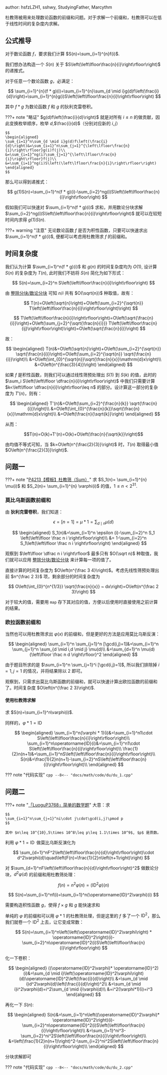 author: hsfzLZH1, sshwy, StudyingFather, Marcythm

杜教筛被用来处理数论函数的前缀和问题。对于求解一个前缀和，杜教筛可以在低于线性时间的复杂度内求解。

## 公式推导

对于数论函数 $f$，要求我们计算 $S(n)=\sum_{i=1}^{n}f(i)$.

我们想办法构造一个 $S(n)$ 关于 $S\left(\left\lfloor\frac{n}{i}\right\rfloor\right)$ 的递推式。

对于任意一个数论函数 $g$，必满足：

$$
\sum_{i=1}^{n}(f * g)(i)=\sum_{i=1}^{n}\sum_{d \mid i}g(d)f\left(\frac{i}{d}\right)=\sum_{i=1}^{n}g(i)S\left(\left\lfloor\frac{n}{i}\right\rfloor\right)
$$

其中 $f*g$ 为数论函数 $f$ 和 $g$ 的狄利克雷卷积。

???+ note "略证"
    $g(d)f\left(\frac{i}{d}\right)$ 就是对所有 $i\leq n$ 的做贡献，因此变换枚举顺序，枚举 $d$,$\frac{i}{d}$（分别对应新的 $i,j$）
    
    $$
    \begin{aligned}
    \sum_{i=1}^n\sum_{d \mid i}g(d)f\left(\frac{i}{d}\right)&=\sum_{i=1}^n\sum_{j=1}^{\left\lfloor\frac{n}{i}\right\rfloor}g(i)f(j)\\
    &=\sum_{i=1}^ng(i)\sum_{j=1}^{\left\lfloor\frac{n}{i}\right\rfloor}f(j)\\
    &=\sum_{i=1}^ng(i)S\left(\left\lfloor\frac{n}{i}\right\rfloor\right)
    \end{aligned}
    $$

那么可以得到递推式：

$$
g(1)S(n)=\sum_{i=1}^n(f * g)(i)-\sum_{i=2}^ng(i)S\left(\left\lfloor\frac{n}{i}\right\rfloor\right)
$$

假如我们可以快速对 $\sum_{i=1}^n(f * g)(i)$ 求和，并用数论分块求解 $\sum_{i=2}^ng(i)S\left(\left\lfloor\frac{n}{i}\right\rfloor\right)$ 就可以在较短时间内求得 $g(1)S(n)$.

???+ warning "注意"
    无论数论函数 $f$ 是否为积性函数，只要可以快速求出 $\sum_{i=1}^n(f * g)(i)$, 便都可以考虑用杜教筛求 $f$ 的前缀和。

## 时间复杂度

我们认为计算 $\sum_{i=1}^n(f * g)(i)$ 和 $g(n)$ 的时间复杂度均为 $O(1)$, 设计算 $S(n)$ 的复杂度为 $T(n)$, 此时我们不妨将 $S(n)$ 简化为如下形式：

$$
S(n)=\sum_{i=2}^n S\left(\left\lfloor\frac{n}{i}\right\rfloor\right)
$$

由 [整除分块/数论分块](./sqrt-decomposition.md) 可知 $n/i$ 共有 $O(\sqrt{n})$ 种取值，故有：

$$
T(n)=O\left(\sqrt{n}\right)+O\left(\sum_{i=2}^{\sqrt{n}} T\left(\left\lfloor\frac{n}{i}\right\rfloor\right)\right)
$$

$$
T\left(\left\lfloor\frac{n}{i}\right\rfloor\right)=O\left(\sqrt{\frac{n}{i}}\right)+O\left(\sum_{j=2}^{\sqrt{\frac{n}{i}}} T\left(\left\lfloor\frac{n}{ij}\right\rfloor\right)\right)=O\left(\sqrt{\frac{n}{i}}\right)
$$

故：

$$
\begin{aligned}
    T(n)&=O\left(\sqrt{n}\right)+O\left(\sum_{i=2}^{\sqrt{n}} \sqrt{\frac{n}{i}}\right)=O\left(\sum_{i=2}^{\sqrt{n}} \sqrt{\frac{n}{i}}\right)\\
    &=O\left(\int_{0}^{\sqrt{n}}\sqrt{\frac{n}{x}}\mathrm{d}x\right)\\
    &=O\left(n^{\frac{3}{4}}\right)
\end{aligned}
$$

如果 $f$ 是积性函数，则我们可以通过线性筛预处理出 $S(1)$ 到 $S(k)$ 的值，此时的 $\sum_i S\left(\left\lfloor \dfrac{n}{i}\right\rfloor\right)$ 中我们只需要计算 $k<\left\lfloor \dfrac{n}{i}\right\rfloor\leq n$ 的部分。设计算这一部分的复杂度为 $T'(n)$，则有：

$$
\begin{aligned}
    T'(n)&=O\left(\sum_{i=2}^{\frac{n}{k}} \sqrt{\frac{n}{i}}\right)\\
    &=O\left(\int_{0}^{\frac{n}{k}}\sqrt{\frac{n}{x}}\mathrm{d}x\right)\\
    &=O\left(\frac{n}{\sqrt{k}}\right)
\end{aligned}
$$

从而：

$$T(n)=O(k)+T'(n)=O(k)+O\left(\frac{n}{\sqrt{k}}\right)$$

由均值不等式可知，当 $k=O\left(n^{\frac{2}{3}}\right)$ 时，$T(n)$ 取得最小值 $O\left(n^{\frac{2}{3}}\right)$.

## 问题一

???+ note "[P4213【模板】杜教筛（Sum）](https://www.luogu.com.cn/problem/P4213)"
    求 $S_1(n)= \sum_{i=1}^{n} \mu(i)$ 和 $S_2(n)= \sum_{i=1}^{n} \varphi(i)$ 的值，$1\leq n<2^{31}$.

### 莫比乌斯函数前缀和

由 **狄利克雷卷积**，我们知道：

$$
\epsilon = [n=1] = \mu * 1 = \sum_{d \mid n} \mu(d)
$$

$$
\begin{aligned}
    S_1(n)&=\sum_{i=1}^n \epsilon (i)-\sum_{i=2}^n S_1
    \left(\left\lfloor \frac n i \right\rfloor\right)\\
    &= 1-\sum_{i=2}^n S_1\left(\left\lfloor \frac n i \right\rfloor\right)
\end{aligned}
$$

观察到 $\left\lfloor \dfrac n i \right\rfloor$ 最多只有 $O(\sqrt n)$ 种取值，我们就可以应用 [整除分块/数论分块](./sqrt-decomposition.md) 来计算每一项的值了。

直接计算的时间复杂度为 $O\left(n^{\frac 3 4}\right)$。考虑先线性筛预处理出前 $n^{\frac 2 3}$ 项，剩余部分的时间复杂度为

$$
O\left(\int_{0}^{n^{1/3}} \sqrt{\frac{n}{x}} ~ dx\right)=O\left(n^{\frac 2 3}\right)
$$

对于较大的值，需要用 `map` 存下其对应的值，方便以后使用时直接使用之前计算的结果。

### 欧拉函数前缀和

当然也可以用杜教筛求出 $\varphi (x)$ 的前缀和，但是更好的方法是应用莫比乌斯反演：

$$
\begin{aligned}
    \sum_{i=1}^n \sum_{j=1}^n [\gcd(i,j)=1]&=\sum_{i=1}^n \sum_{j=1}^n \sum_{d \mid i,d \mid j} \mu(d)\\
    &=\sum_{d=1}^n \mu(d) {\left\lfloor \frac n d \right\rfloor}^2
\end{aligned}
$$


由于题目所求的是 $\sum_{i=1}^n \sum_{j=1}^i [\gcd(i,j)=1]$, 所以我们排除掉 $i=1,j=1$ 的情况，并将结果除以 $2$ 即可。

观察到，只需求出莫比乌斯函数的前缀和，就可以快速计算出欧拉函数的前缀和了。时间复杂度 $O\left(n^{\frac 2 3}\right)$.

#### 使用杜教筛求解

求 $S(n)=\sum_{i=1}^n\varphi(i)$.

同样的，$\varphi * 1=\operatorname{ID}$

$$
\begin{aligned}
\sum_{i=1}^n(\varphi * 1)(i)&=\sum_{i=1}^n1\cdot S\left(\left\lfloor\frac{n}{i}\right\rfloor\right)\\
\sum_{i=1}^n\operatorname{ID}(i)&=\sum_{i=1}^n1\cdot S\left(\left\lfloor\frac{n}{i}\right\rfloor\right)\\
\frac{1}{2}n(n+1)&=\sum_{i=1}^nS\left(\left\lfloor\frac{n}{i}\right\rfloor\right)\\
S(n)&=\frac{1}{2}n(n+1)-\sum_{i=2}^nS\left(\left\lfloor\frac{n}{i}\right\rfloor\right)\\
\end{aligned}
$$

??? note "代码实现"
    ```cpp
    --8<-- "docs/math/code/du/du_1.cpp"
    ```

## 问题二

???+ note "[「LuoguP3768」简单的数学题](https://www.luogu.com.cn/problem/P3768)"
    大意：求
    
    $$
    \sum_{i=1}^n\sum_{j=1}^ni\cdot j\cdot\gcd(i,j)\pmod p
    $$
    
    其中 $n\leq 10^{10},5\times 10^8\leq p\leq 1.1\times 10^9$, $p$ 是质数。

利用 $\varphi * 1=\operatorname{ID}$ 做莫比乌斯反演化为

$$
\sum_{d=1}^nF^2\left(\left\lfloor\frac{n}{d}\right\rfloor\right)\cdot d^2\varphi(d)\quad\left(F(n)=\frac{1}{2}n\left(n+1\right)\right)
$$

对 $\sum_{d=1}^nF\left(\left\lfloor\frac{n}{d}\right\rfloor\right)^2$ 做数论分块，$d^2\varphi(d)$ 的前缀和用杜教筛处理：

$$
f(n)=n^2\varphi(n)=(\operatorname{ID}^2\varphi)(n)
$$

$$
S(n)=\sum_{i=1}^nf(i)=\sum_{i=1}^n(\operatorname{ID}^2\varphi)(i)
$$

需要构造积性函数 $g$，使得 $f\times g$ 和 $g$ 能快速求和

单纯的 $\varphi$ 的前缀和可以用 $\varphi * 1$ 的杜教筛处理，但是这里的 $f$ 多了一个 $\operatorname{ID}^2$，那么我们就卷一个 $\operatorname{ID}^2$ 上去，让它变成常数：

$$
S(n)=\sum_{i=1}^n\left(\left(\operatorname{ID}^2\varphi\right) * \operatorname{ID}^2\right)(i)-\sum_{i=2}^n\operatorname{ID}^2(i)S\left(\left\lfloor\frac{n}{i}\right\rfloor\right)
$$

化一下卷积：

$$
\begin{aligned}
((\operatorname{ID}^2\varphi)* \operatorname{ID}^2)(i)&=\sum_{d \mid i}\left(\operatorname{ID}^2\varphi\right)(d)\operatorname{ID}^2\left(\frac{i}{d}\right)\\
&=\sum_{d \mid i}d^2\varphi(d)\left(\frac{i}{d}\right)^2\\
&=\sum_{d \mid i}i^2\varphi(d)=i^2\sum_{d \mid i}\varphi(d)\\
&=i^2(\varphi*1)(i)=i^3
\end{aligned}
$$

再化一下 $S(n)$:

$$
\begin{aligned}
S(n)&=\sum_{i=1}^n\left((\operatorname{ID}^2\varphi)* \operatorname{ID}^2\right)(i)-\sum_{i=2}^n\operatorname{ID}^2(i)S\left(\left\lfloor\frac{n}{i}\right\rfloor\right)\\
&=\sum_{i=1}^ni^3-\sum_{i=2}^ni^2S\left(\left\lfloor\frac{n}{i}\right\rfloor\right)\\
&=\left(\frac{1}{2}n(n+1)\right)^2-\sum_{i=2}^ni^2S\left(\left\lfloor\frac{n}{i}\right\rfloor\right)\\
\end{aligned}
$$

分块求解即可

??? note "代码实现"
    ```cpp
    --8<-- "docs/math/code/du/du_2.cpp"
    ```

